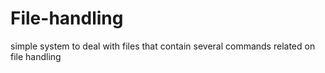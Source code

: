 # File-handling
simple system to deal with files that contain several commands related on file handling
